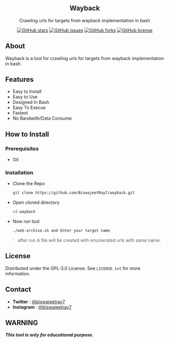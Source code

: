 <div align="center">
     <h2>Wayback</h2>
    <p>Crawling urls for targets from wayback implementation in bash</p>
    <a href="https://github.com/BiswajeetRay7/wayback/stargazers"><img alt="GitHub stars" src="https://img.shields.io/github/stars/BiswajeetRay7/wayback"></a>
    <a href="https://github.com/BiswajeetRay7/wayback/issues"><img alt="GitHub issues" src="https://img.shields.io/github/issues/BiswajeetRay7/wayback"></a>
    <a href="https://github.com/BiswajeetRay7/wayback/network"><img alt="GitHub forks" src="https://img.shields.io/github/forks/BiswajeetRay7/wayback"></a>
    <a href="https://github.com/BiswajeetRay7/wayback/blob/main/LICENSE"><img alt="GitHub license" src="https://img.shields.io/github/license/BiswajeetRay7/wayback"></a>   
</div>

## About
Wayback is a tool for crawling urls for targets from wayback implementation in bash.

## Features

- Easy to Install
- Easy to Use
- Designed In Bash
- Easy To Execue
- Fastest
- No Bandwith/Data Consume

## How to Install

### Prerequisites

- Git

### Installation

- Clone the Repo
  ```bash
  git clone https://github.com/BiswajeetRay7/wayback.git
  ```
- Open cloned directory
  ```bash
  cd wayback
  ```
- Now run tool
  ```bash
  ./web-archive.sh and Enter your target name
  ```
> after run A file will be created with enumerated urls with same name.

## License
Distributed under the GPL-3.0 License. See `LICENSE.txt` for more information.

## Contact

- **Twitter** : [@biswajeetray7](https://www.twitter.com/biswajeetray7)
- **Instagram** : [@biswajeetray7](https://www.instagram.com/biswajeetray7)


## WARNING 
***This tool is only for educational purpose.***
